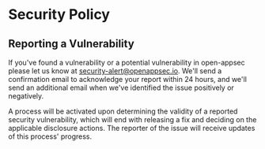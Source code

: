 # Security Policy

## Reporting a Vulnerability

If you've found a vulnerability or a potential vulnerability in open-appsec please let us know at [security-alert@openappsec.io](mailto:security-alert@openappsec.io). We'll send a confirmation email to acknowledge your report within 24 hours, and we'll send an additional email when we've identified the issue positively or negatively.

A process will be activated upon determining the validity of a reported security vulnerability, which will end with releasing a fix and deciding on the applicable disclosure actions. The reporter of the issue will receive updates of this process' progress.
